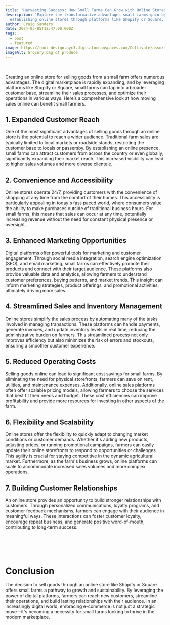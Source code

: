 ```yaml
---
title: "Harvesting Success: How Small Farms Can Grow with Online Stores"
description: "Explore the transformative advantages small farms gain by
  establishing online stores through platforms like Shopify or Square. "
author: Craig Sanders
date: 2024-03-05T18:47:00.000Z
tags:
  - post
  - featured
image: https://root-design.nyc3.digitaloceanspaces.com/Cultivate/assortment-different-fresh-vegetables%20(1).webp
imageAlt: Grocery bag of produce
---
```

<br>

Creating an online store for selling goods from a small farm offers numerous advantages. The digital marketplace is rapidly expanding, and by leveraging platforms like Shopify or Square, small farms can tap into a broader customer base, streamline their sales processes, and optimize their operations in various ways. Here’s a comprehensive look at how moving sales online can benefit small farmers.



## 1. Expanded Customer Reach

One of the most significant advantages of selling goods through an online store is the potential to reach a wider audience. Traditional farm sales are typically limited to local markets or roadside stands, restricting the customer base to locals or passersby. By establishing an online presence, small farms can attract customers from across the country or even globally, significantly expanding their market reach. This increased visibility can lead to higher sales volumes and more diverse clientele.



## 2. Convenience and Accessibility

Online stores operate 24/7, providing customers with the convenience of shopping at any time from the comfort of their homes. This accessibility is particularly appealing in today's fast-paced world, where consumers value the ability to make purchases outside of traditional business hours. For small farms, this means that sales can occur at any time, potentially increasing revenue without the need for constant physical presence or oversight.



## 3. Enhanced Marketing Opportunities

Digital platforms offer powerful tools for marketing and customer engagement. Through social media integration, search engine optimization (SEO), and email marketing, small farms can effectively promote their products and connect with their target audience. These platforms also provide valuable data and analytics, allowing farmers to understand customer preferences, buying patterns, and market trends. This insight can inform marketing strategies, product offerings, and promotional activities, ultimately driving more sales.



## 4. Streamlined Sales and Inventory Management

Online stores simplify the sales process by automating many of the tasks involved in managing transactions. These platforms can handle payments, generate invoices, and update inventory levels in real time, reducing the administrative burden on farmers. This streamlined process not only improves efficiency but also minimizes the risk of errors and stockouts, ensuring a smoother customer experience.



## 5. Reduced Operating Costs

Selling goods online can lead to significant cost savings for small farms. By eliminating the need for physical storefronts, farmers can save on rent, utilities, and maintenance expenses. Additionally, online sales platforms often offer scalable pricing models, allowing farmers to choose the services that best fit their needs and budget. These cost efficiencies can improve profitability and provide more resources for investing in other aspects of the farm.



## 6. Flexibility and Scalability

Online stores offer the flexibility to quickly adapt to changing market conditions or customer demands. Whether it's adding new products, adjusting prices, or running promotional campaigns, farmers can easily update their online storefronts to respond to opportunities or challenges. This agility is crucial for staying competitive in the dynamic agricultural market. Furthermore, as the farm's business grows, online platforms can scale to accommodate increased sales volumes and more complex operations.



## 7. Building Customer Relationships

An online store provides an opportunity to build stronger relationships with customers. Through personalized communications, loyalty programs, and customer feedback mechanisms, farmers can engage with their audience in meaningful ways. These interactions can foster customer loyalty, encourage repeat business, and generate positive word-of-mouth, contributing to long-term success.

# <br>

# Conclusion

The decision to sell goods through an online store like Shopify or Square offers small farms a pathway to growth and sustainability. By leveraging the power of digital platforms, farmers can reach new customers, streamline their operations, and build lasting relationships with their audience. In an increasingly digital world, embracing e-commerce is not just a strategic move—it's becoming a necessity for small farms looking to thrive in the modern marketplace.
